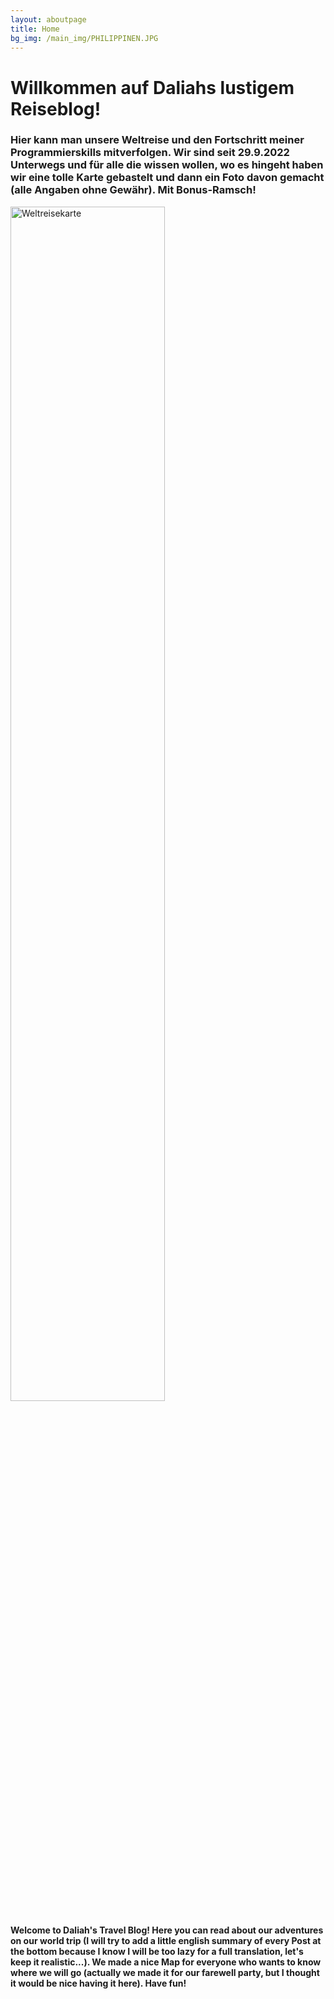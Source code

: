 ```yaml
---
layout: aboutpage
title: Home
bg_img: /main_img/PHILIPPINEN.JPG
---
```


# Willkommen auf Daliahs lustigem Reiseblog!

### Hier kann man unsere Weltreise und den Fortschritt meiner Programmierskills mitverfolgen. Wir sind seit 29.9.2022 Unterwegs und für alle die wissen wollen, wo es hingeht haben wir eine tolle Karte gebastelt und dann ein Foto davon gemacht (alle Angaben ohne Gewähr). Mit Bonus-Ramsch!

<img src="/assets/img/main_img/Karte.JPG" alt="Weltreisekarte" width="70%">

#### Welcome to Daliah's Travel Blog! Here you can read about our adventures on our world trip (I will try to add a little english summary of every Post at the bottom because I know I will be too lazy for a full translation, let's keep it realistic...). We made a nice Map for everyone who wants to know where we will go (actually we made it for our farewell party, but I thought it would be nice having it here). Have fun!


